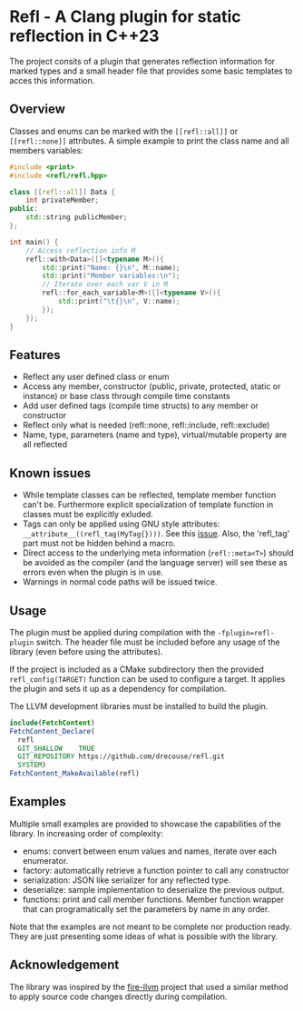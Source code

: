 # Refl - A Clang plugin for static reflection in C++23

The project consits of a plugin that generates reflection information for marked types and a small header file that provides some basic templates to acces this information.

## Overview
Classes and enums can be marked with the `[[refl::all]]` or `[[refl::none]]` attributes.
A simple example to print the class name and all members variables:

```C++
#include <print>
#include <refl/refl.hpp>

class [[refl::all]] Data {
    int privateMember;
public:
    std::string publicMember;
};

int main() {
    // Access reflection info M
    refl::with<Data>([]<typename M>(){                  
        std::print("Name: {}\n", M::name);
        std::print("Member variables:\n");
        // Iterate over each var V in M
        refl::for_each_variable<M>([]<typename V>(){
            std::print("\t{}\n", V::name);
        });
    });
}
```

## Features
- Reflect any user defined class or enum
- Access any member, constructor (public, private, protected, static or instance) or base class through compile time constants
- Add user defined tags (compile time structs) to any member or constructor
- Reflect only what is needed (refl::none, refl::include, refl::exclude)
- Name, type, parameters (name and type), virtual/mutable property are all reflected

## Known issues
- While template classes can be reflected, template member function can't be. Furthermore explicit specialization of template function in classes must be explicitly exluded.
- Tags can only be applied using GNU style attributes: `__attribute__((refl_tag(MyTag{})))`. See this [issue]. Also, the 'refl_tag' part must not be hidden behind a macro.
- Direct access to the underlying meta information (`refl::meta<T>`) should be avoided as the compiler (and the language server) will see these as errors even when the plugin is in use.
- Warnings in normal code paths will be issued twice.

## Usage
The plugin must be applied during compilation with the `-fplugin=refl-plugin` switch. The header file must be included before any usage of the library (even before using the attributes).

If the project is included as a CMake subdirectory then the provided `refl_config(TARGET)` function can be used to configure a target. It applies the plugin and sets it up as a dependency for compilation.

The LLVM development libraries must be installed to build the plugin.

```CMake
include(FetchContent)
FetchContent_Declare(
  refl
  GIT_SHALLOW    TRUE
  GIT_REPOSITORY https://github.com/drecouse/refl.git
  SYSTEM)
FetchContent_MakeAvailable(refl)
```

## Examples
Multiple small examples are provided to showcase the capabilities of the library. In increasing order of complexity:
- enums: convert between enum values and names, iterate over each enumerator.
- factory: automatically retrieve a function pointer to call any constructor
- serialization: JSON like serializer for any reflected type.
- deserialize: sample implementation to deserialize the previous output.
- functions: print and call member functions. Member function wrapper that can programatically set the parameters by name in any order.

Note that the examples are not meant to be complete nor production ready. They are just presenting some ideas of what is possible with the library.

## Acknowledgement
The library was inspired by the [fire-llvm] project that used a similar method to apply source code changes directly during compilation.

[issue]: https://github.com/llvm/llvm-project/issues/45791
[fire-llvm]: https://github.com/Time0o/fire-llvm
